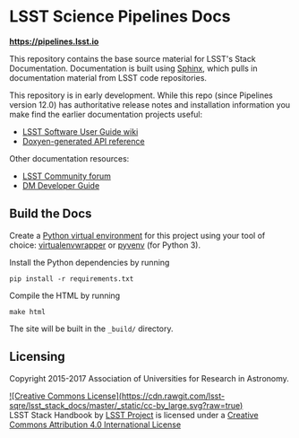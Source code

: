 # LSST Science Pipelines Docs

**https://pipelines.lsst.io**

This repository contains the base source material for LSST's Stack Documentation.
Documentation is built using [Sphinx](http://sphinx-doc.org), which pulls in documentation material from LSST code repositories.

This repository is in early development.
While this repo (since Pipelines version 12.0) has authoritative release notes and installation information you make find the earlier documentation projects useful:

- [LSST Software User Guide wiki](https://confluence.lsstcorp.org/display/LSWUG.)
- [Doxyen-generated API reference](https://lsst-web.ncsa.illinois.edu/doxygen/x_masterDoxyDoc/)

Other documentation resources:

- [LSST Community forum](https://community.lsst.org)
- [DM Developer Guide](https://developer.lsst.io)

## Build the Docs

Create a [Python virtual environment](http://docs.python-guide.org/en/latest/dev/virtualenvs/) for this project using your tool of choice: [virtualenvwrapper](http://virtualenvwrapper.readthedocs.org/en/latest/) or [pyvenv](https://docs.python.org/3.5/library/venv.html) (for Python 3).

Install the Python dependencies by running

```
pip install -r requirements.txt
```

Compile the HTML by running

```
make html
```

The site will be built in the `_build/` directory.

## Licensing

Copyright 2015-2017 Association of Universities for Research in Astronomy.

<a rel="license" href="http://creativecommons.org/licenses/by/4.0/">
![Creative Commons License](https://cdn.rawgit.com/lsst-sqre/lsst_stack_docs/master/_static/cc-by_large.svg?raw=true)
</a><br /><span xmlns:dct="http://purl.org/dc/terms/" property="dct:title">LSST Stack Handbook</span> by <a xmlns:cc="http://creativecommons.org/ns#" href="http://docs.lsst.codes" property="cc:attributionName" rel="cc:attributionURL">LSST Project</a> is licensed under a <a rel="license" href="http://creativecommons.org/licenses/by/4.0/">Creative Commons Attribution 4.0 International License</a>
